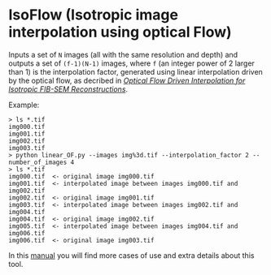 # IsoFlow (Isotropic image interpolation using optical Flow)
Inputs a set of `N` images (all with the same resolution and depth) and outputs a set of `(f-1)(N-1)` images, where `f` (an integer power of 2 larger than 1) is the interpolation factor, generated using linear interpolation driven by the optical flow, as decribed in [*Optical Flow Driven Interpolation for Isotropic FIB-SEM Reconstructions*]().

Example:

    > ls *.tif
    img000.tif
    img001.tif
    img002.tif
    img003.tif
    > python linear_OF.py --images img%3d.tif --interpolation_factor 2 --number_of_images 4
    > ls *.tif
    img000.tif  <- original image img000.tif
    img001.tif  <- interpolated image between images img000.tif and img002.tif
    img002.tif  <- original image img001.tif
    img003.tif  <- interpolated image between images img002.tif and img004.tif
    img004.tif  <- original image img002.tif 
    img005.tif  <- interpolated image between images img004.tif and img006.tif
    img006.tif  <- original image img003.tif

In this [manual]() you will find more cases of use and extra details about this tool.
